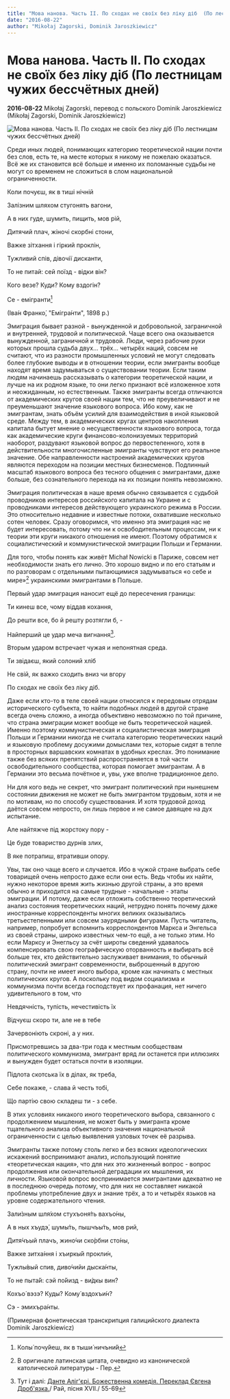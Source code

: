 ```yaml
---
title: "Мова нанова. Часть II. По сходах не своїх без ліку діб  (По лестницам чужих бессчётных дней)"
date: "2016-08-22"
author: "Mikołaj Zagorski, Dominik Jaroszkiewicz"
---
```


# Мова нанова. Часть II. По сходах не своїх без ліку діб  (По лестницам чужих бессчётных дней)

**2016-08-22** Mikołaj Zagorski, перевод с польского Dominik Jaroszkiewicz (Mikołaj Zagorski, Dominik Jaroszkiewicz)

![Мова нанова. Часть II. По сходах не своїх без ліку діб (По лестницам чужих бессчётных дней)](http://vivacity.ru/blog/wp-content/uploads/2016/07/kirill_kto_4.jpg)

Среди иных людей, понимающих категорию теоретической нации почти без слов, есть те, на месте которых я никому не пожелаю оказаться. Всё же их становится всё больше и именно их поломанные судьбы не могут со временем не сложиться в слом национальной ограниченности.

Коли почуєш, як в тиші нічній

Залізним шляхом стугонять вагони,

А в них гуде, шумить, пищить, мов рій,

Дитячий плач, жіночі скорбні стони,

Важке зітхання і гіркий проклін,

Тужливий спів, дівочії дисканти,

То не питай: сей поїзд - відки він?

Кого везе? Куди? Кому вздогін?

Се - емігранти[^1]

(Іва́н Франко́, "Емігра́нти", 1898 р.)

Эмиграция бывает разной - вынужденной и добровольной, заграничной и внутренней, трудовой и политической. Чаще всего она оказывается вынужденной, заграничной и трудовой. Люди, через рабочие руки которых прошла судьба двух... трёх... четырёх наций, совсем не считают, что из разности промышленных условий не могут следовать более глубокие выводы и в отношении теории, если эмигранты вообще находят время задумываться о существовании теории. Если таким людям начинаешь рассказывать о категории теоретической нации, и лучше на их родном языке, то они легко признают всё изложенное хотя и неожиданным, но естественным. Также эмигранты всегда отличаются от академических кругов своей нации тем, что не преувеличивают и не преуменьшают значение языкового вопроса. Ибо кому, как не эмигрантам, знать объём усилий для взаимодействия в иной языковой среде. Между тем, в академических кругах центров накопления капитала бытует мнение о несущественности языкового вопроса, тогда как академические круги финансово-колонизуемых территорий наоборот, раздувают языковой вопрос до первостепенного, хотя в действительности многочисленные эмигранты чувствуют его реальное значение. Обе направленности настроений академических кругов являются переходом на позиции местных бизнесменов. Подлинный масштаб языкового вопроса без тесного общения с эмигрантами, даже больше, без сознательного перехода на их позиции понять невозможно.

Эмиграция политическая в наше время обычно связывается с судьбой проводников интересов российского капитала на Украине и с проводниками интересов действующего украинского режима в России. Это относительно недавние и известные потоки, охватившие несколько сотен человек. Сразу оговоримся, что именно эта эмиграция нас не будет интересовать, потому что ни к освободительным процессам, ни к теории эти круги никакого отношения не имеют. Поэтому обратимся к социалистический и коммунистической эмиграции Польши и Германии.

Для того, чтобы понять как живёт Michał Nowicki в Париже, совсем нет необходимости знать его лично. Это хорошо видно и по его статьям и по разговорам с отдельными пытающимися задумываться «о себе и мире»[^2] украинскими эмигрантами в Польше.

Первый удар эмиграция наносит ещё до пересечения границы:

Ти кинеш все, чому віддав кохання,

До решти все, бо й решту розтягли б, -

Найперший це удар меча вигнання[^3].

Вторым ударом встречает чужая и непонятная среда.

Ти звідаєш, який солоний хліб

Не свій, як важко сходить вниз чи вгору

По сходах не своїх без ліку діб.

Даже если кто-то в теле своей нации относился к передовым отрядам исторического субъекта, то найти подобных людей в другой стране всегда очень сложно, а иногда объективно невозможно по той причине, что страна эмиграции может вообще не быть теоретической нацией. Именно поэтому коммунистическая и социалистическая эмиграция Польши и Германии никогда не считала категорию теоретических наций и языковую проблему досужими домыслами тех, которые сидят в тепле в просторных варшавских комнатах в удобных креслах. Это понимание также без всяких препятствий распространяется в той части освободительного сообщества, которая помогает эмигрантам. А в Германии это весьма почётное и, увы, уже вполне традиционное дело.

Ни для кого ведь не секрет, что эмигрант политический при нынешнем состоянии движения не может не быть эмигрантом трудовым, хотя и не по мотивам, но по способу существования. И хотя трудовой доход даётся совсем непросто, он лишь первое и не самое давящее на дух испытание.

Але найтяжче під жорстоку пору -

Це буде товариство дурнів злих,

В яке потрапиш, втративши опору.

Увы, так оно чаще всего и случается. Ибо в чужой стране выбрать себе товарищей очень непросто даже если они есть. Ведь чтобы их найти, нужно некоторое время жить жизнью другой страны, а это время обычно и приходится на самые трудные - начальные - этапы эмиграции. И потому, даже если отложить собственно теоретический анализ состояния теоретических наций, нетрудно понять почему даже иностранные корреспонденты многих великих оказывались третьестепенными или совсем заурядными фигурами. Пусть читатель, например, попробует вспомнить корреспондентов Маркса и Энгельса из своей страны, широко известных чем-то ещё, а не только этим. Но если Марксу и Энегльсу за счёт широты сведений удавалось компенсировать свою географическую оторванность и выбирать всё больше тех, кто действительно заслуживает внимания, то обычный политический эмигрант современности, выброшенный в другою страну, почти не имеет иного выбора, кроме как начинать с местных политических кругов. А поскольку под видом социализма и коммунизма почти всегда господствует их профанация, нет ничего удивительного в том, что

Невдячність, тупість, нечестивість їх

Відчуєш скоро ти, але не в тебе

Зачервоніють скроні, а у них.

Присмотревшись за два-три года к местным сообществам политического коммунизма, эмигрант вряд ли останется при иллюзиях и вынужден будет остаться почти в изоляции.

Підлота скотська їх в ділах, як треба,

Себе покаже, - слава й честь тобі,

Що партію свою складеш ти - з себе.

В этих условиях никакого иного теоретического выбора, связанного с продолжением мышления, не может быть у эмигранта кроме тщательного анализа объективного значения национальной ограниченности с целью выявления узловых точек её разрыва.

Эмигранты также потому столь легко и без всяких идеологических искажений воспринимают анализ, использующий понятие «теоретическая нация», что для них это жизненный вопрос - вопрос продолжения или окончательной деградации их мышления, их личности. Языковой вопрос воспринимается эмигрантами адекватно не в последнюю очередь потому, что для них не составляет никакой проблемы употребление двух и знание трёх, а то и четырёх языков на уровне содержательного чтения.

[^1]: Колы́ почу́йеш, як в тыши́ ничъни́й

Зали́зным шля́хом стухъоня́ть вахъо́ны,

А в ных хъудэ́, шумы́ть, пышчъы́ть, мов рий,

Дитя́чъый плачъ, жино́чи ско́рбни сто́ны,

Важке зитха́ння і хъиркы́й прокли́н,

Тужлы́вый спив, диво́чийи дыска́нты,

То не пыта́й: сэй по́йизд - ви́дкы вин?

Кохъо́ вэзэ? Куды? Кому́ вздохъи́н?

Сэ - эмихъра́нты.

 (Примерная фонетическая транскрипция галицийского диалекта Dominik Jaroszkiewicz)

[^2]: В оригинале латинская цитата, очевидно из канонической католической литературы - Пер.

[^3]: Тут і далі: [Данте Аліг'єрі. Божественна комедія. Переклад Євгена Дроб'язка.](http://ae-lib.org.ua/texts/dante__divina_comedia__ua.htm)/ Рай, пісня XVII./ 55-69